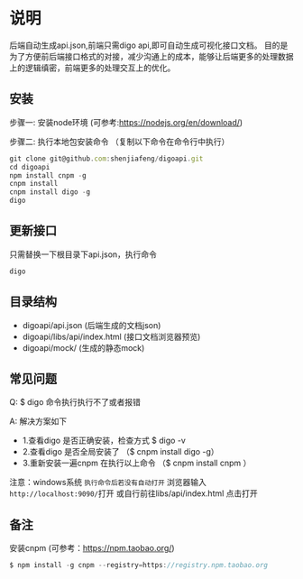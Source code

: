 # 说明

后端自动生成api.json,前端只需digo api,即可自动生成可视化接口文档。
目的是为了方便前后端接口格式的对接，减少沟通上的成本，能够让后端更多的处理数据上的逻辑缜密，前端更多的处理交互上的优化。

## 安装

步骤一: 安装node环境 (可参考:https://nodejs.org/en/download/)

步骤二: 执行本地包安装命令 （复制以下命令在命令行中执行）
``` javascript
git clone git@github.com:shenjiafeng/digoapi.git
cd digoapi
npm install cnpm -g
cnpm install
cnpm install digo -g
digo
```
## 更新接口
只需替换一下根目录下api.json，执行命令
``` javascript
digo
```

## 目录结构
- digoapi/api.json (后端生成的文档json)
- digoapi/libs/api/index.html (接口文档浏览器预览)
- digoapi/mock/  (生成的静态mock)

## 常见问题

Q: $ digo 命令执行执行不了或者报错

A: 解决方案如下
- 1.查看digo 是否正确安装，检查方式 $ digo -v  
- 2.查看digo 是否全局安装了 （$ cnpm install digo -g）
- 3.重新安装一遍cnpm 在执行以上命令 （$ cnpm install cnpm ）

注意：windows系统 ``执行命令后若没有自动打开`` 浏览器输入 `http://localhost:9090/`打开 或自行前往libs/api/index.html 点击打开

## 备注
安装cnpm (可参考：https://npm.taobao.org/)

``` javascript
$ npm install -g cnpm --registry=https://registry.npm.taobao.org
```